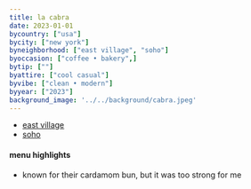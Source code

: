 ```yaml
---
title: la cabra
date: 2023-01-01
bycountry: ["usa"]
bycity: ["new york"]
byneighborhood: ["east village", "soho"]
byoccasion: ["coffee • bakery",]
bytip: [""]
byattire: ["cool casual"]
byvibe: ["clean • modern"]
byyear: ["2023"]
background_image: '../../background/cabra.jpeg'
---
```


* [east village](https://maps.app.goo.gl/tFRGhHXFAAi3CmaaA)
* [soho](https://maps.app.goo.gl/kct66ejSfc2x6qDs9)

#### menu highlights
* known for their cardamom bun, but it was too strong for me